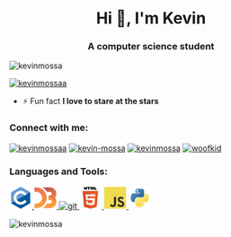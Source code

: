 <h1 align="center">Hi 👋, I'm Kevin</h1>
<h3 align="center">A computer science student</h3>

<p align="left"> <img src="https://komarev.com/ghpvc/?username=kevinmossa&label=Profile%20views&color=0e75b6&style=flat" alt="kevinmossa" /> </p>

<p align="left"> <a href="https://twitter.com/kevinmossaa" target="blank"><img src="https://img.shields.io/twitter/follow/kevinmossaa?logo=twitter&style=for-the-badge" alt="kevinmossaa" /></a> </p>

- ⚡ Fun fact **I love to stare at the stars**

<h3 align="left">Connect with me:</h3>
<p align="left">
<a href="https://twitter.com/kevinmossaa" target="blank"><img align="center" src="https://raw.githubusercontent.com/rahuldkjain/github-profile-readme-generator/master/src/images/icons/Social/twitter.svg" alt="kevinmossaa" height="30" width="40" /></a>
<a href="https://linkedin.com/in/kevin-mossa" target="blank"><img align="center" src="https://raw.githubusercontent.com/rahuldkjain/github-profile-readme-generator/master/src/images/icons/Social/linked-in-alt.svg" alt="kevin-mossa" height="30" width="40" /></a>
<a href="https://instagram.com/kevinmossa" target="blank"><img align="center" src="https://raw.githubusercontent.com/rahuldkjain/github-profile-readme-generator/master/src/images/icons/Social/instagram.svg" alt="kevinmossa" height="30" width="40" /></a>
<a href="https://www.leetcode.com/woofkid" target="blank"><img align="center" src="https://raw.githubusercontent.com/rahuldkjain/github-profile-readme-generator/master/src/images/icons/Social/leet-code.svg" alt="woofkid" height="30" width="40" /></a>
</p>

<h3 align="left">Languages and Tools:</h3>
<p align="left"> <a href="https://www.cprogramming.com/" target="_blank" rel="noreferrer"> <img src="https://raw.githubusercontent.com/devicons/devicon/master/icons/c/c-original.svg" alt="c" width="40" height="40"/> </a> <a href="https://d3js.org/" target="_blank" rel="noreferrer"> <img src="https://raw.githubusercontent.com/devicons/devicon/master/icons/d3js/d3js-original.svg" alt="d3js" width="40" height="40"/> </a> <a href="https://git-scm.com/" target="_blank" rel="noreferrer"> <img src="https://www.vectorlogo.zone/logos/git-scm/git-scm-icon.svg" alt="git" width="40" height="40"/> </a> <a href="https://www.w3.org/html/" target="_blank" rel="noreferrer"> <img src="https://raw.githubusercontent.com/devicons/devicon/master/icons/html5/html5-original-wordmark.svg" alt="html5" width="40" height="40"/> </a> <a href="https://developer.mozilla.org/en-US/docs/Web/JavaScript" target="_blank" rel="noreferrer"> <img src="https://raw.githubusercontent.com/devicons/devicon/master/icons/javascript/javascript-original.svg" alt="javascript" width="40" height="40"/> </a> <a href="https://www.python.org" target="_blank" rel="noreferrer"> <img src="https://raw.githubusercontent.com/devicons/devicon/master/icons/python/python-original.svg" alt="python" width="40" height="40"/> </a> </p>

<p><img align="center" src="https://github-readme-stats.vercel.app/api/top-langs?username=kevinmossa&show_icons=true&locale=en&layout=compact" alt="kevinmossa" /></p>
